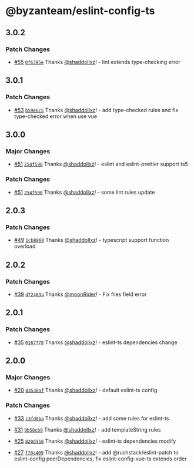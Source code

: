 # @byzanteam/eslint-config-ts

## 3.0.2

### Patch Changes

- [#55](https://github.com/Byzanteam/jet-linter/pull/55) [`0f6395e`](https://github.com/Byzanteam/jet-linter/commit/0f6395e65bed5593c5d240274855c496160416ab) Thanks [@shaddollxz](https://github.com/shaddollxz)! - lint extends type-checking error

## 3.0.1

### Patch Changes

- [#53](https://github.com/Byzanteam/jet-linter/pull/53) [`b59e6c5`](https://github.com/Byzanteam/jet-linter/commit/b59e6c5a4aa849b2fc65da6690ea51b0ff239089) Thanks [@shaddollxz](https://github.com/shaddollxz)! - add type-checked rules and fix type-checked error when use vue

## 3.0.0

### Major Changes

- [#51](https://github.com/Byzanteam/jet-linter/pull/51) [`254f590`](https://github.com/Byzanteam/jet-linter/commit/254f590a7396d81eaf791f18f72d2dc9071a9972) Thanks [@shaddollxz](https://github.com/shaddollxz)! - eslint and eslint-prettier support ts5

### Patch Changes

- [#51](https://github.com/Byzanteam/jet-linter/pull/51) [`254f590`](https://github.com/Byzanteam/jet-linter/commit/254f590a7396d81eaf791f18f72d2dc9071a9972) Thanks [@shaddollxz](https://github.com/shaddollxz)! - some lint rules update

## 2.0.3

### Patch Changes

- [#49](https://github.com/Byzanteam/jet-linter/pull/49) [`1cb8860`](https://github.com/Byzanteam/jet-linter/commit/1cb8860b36bf0006429b3ea6dcf0e713f94f13b6) Thanks [@shaddollxz](https://github.com/shaddollxz)! - typescript support function overload

## 2.0.2

### Patch Changes

- [#39](https://github.com/Byzanteam/jet-linter/pull/39) [`d72403a`](https://github.com/Byzanteam/jet-linter/commit/d72403a05c250b7360ba9bad68ef4a926a270f88) Thanks [@moonRider](https://github.com/moonRider)! - Fix files field error

## 2.0.1

### Patch Changes

- [#35](https://github.com/Byzanteam/jet-linter/pull/35) [`0167778`](https://github.com/Byzanteam/jet-linter/commit/0167778d1133c4c21826e5c96998d62b06e64366) Thanks [@shaddollxz](https://github.com/shaddollxz)! - eslint-ts dependencies change

## 2.0.0

### Major Changes

- [#20](https://github.com/Byzanteam/jet-linter/pull/20) [`83530af`](https://github.com/Byzanteam/jet-linter/commit/83530af593eb6541abaec30588f3155485b842f1) Thanks [@shaddollxz](https://github.com/shaddollxz)! - default eslint-ts config

### Patch Changes

- [#33](https://github.com/Byzanteam/jet-linter/pull/33) [`c3fd0ba`](https://github.com/Byzanteam/jet-linter/commit/c3fd0ba2d56cee1ce702017daee1a50e30015324) Thanks [@shaddollxz](https://github.com/shaddollxz)! - add some rules for eslint-ts

- [#31](https://github.com/Byzanteam/jet-linter/pull/31) [`9b58cb9`](https://github.com/Byzanteam/jet-linter/commit/9b58cb9bb56ffa68e38766aab31346ed2a818ca9) Thanks [@shaddollxz](https://github.com/shaddollxz)! - add templateString rules

- [#25](https://github.com/Byzanteam/jet-linter/pull/25) [`820d958`](https://github.com/Byzanteam/jet-linter/commit/820d958d0a049991007f84251eedad2940de5c6f) Thanks [@shaddollxz](https://github.com/shaddollxz)! - eslint-ts dependencies modify

- [#27](https://github.com/Byzanteam/jet-linter/pull/27) [`f70a409`](https://github.com/Byzanteam/jet-linter/commit/f70a4090584584887cb990316ee4d49b99cfffbf) Thanks [@shaddollxz](https://github.com/shaddollxz)! - add @rushstack/eslint-patch to eslint-config peerDependencies, fix eslint-config-vue-ts extends order
